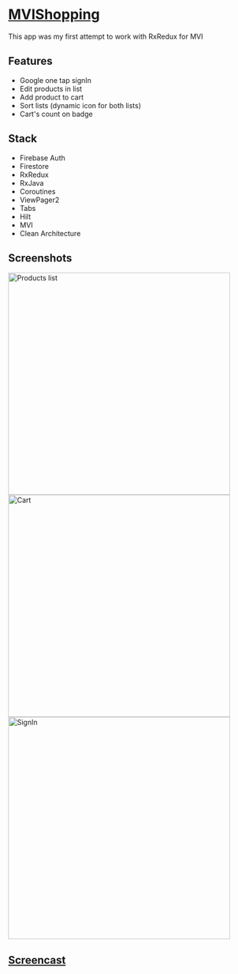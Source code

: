 # [MVIShopping](https://github.com/Elizav555/MVIShopping) 
This app was my first attempt to work with RxRedux for MVI

## Features
- Google one tap signIn
- Edit products in list
- Add product to cart
- Sort lists (dynamic icon for both lists)
- Cart's count on badge

## Stack
- Firebase Auth
- Firestore
- RxRedux
- RxJava
- Coroutines
- ViewPager2
- Tabs
- Hilt
- MVI
- Clean Architecture

## Screenshots 
<img src="https://user-images.githubusercontent.com/78415957/196248233-9e6d1ccc-b3b2-4008-b8f5-1e522c04273f.jpg" alt="Products list" height="450"/>
<img src="https://user-images.githubusercontent.com/78415957/196248239-5ad188b9-c7b2-4ccf-b47a-0960a8bc1493.jpg" alt="Cart" height="450"/>
<img src="https://user-images.githubusercontent.com/78415957/196248238-a8c3c438-0dc9-49f0-9f9f-b2d777fa6c59.jpg" alt="SignIn" height="450"/>

## [Screencast](https://user-images.githubusercontent.com/78415957/196248223-90612eb8-1cbc-4f09-bc8b-b1d8482b4299.mp4)
